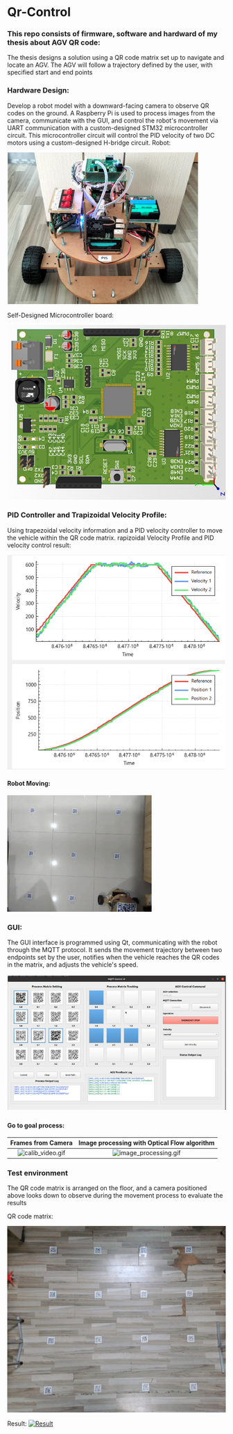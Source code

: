 # Qr-Control

### This repo consists of firmware, software and hardward of my thesis about AGV QR code:
The thesis designs a solution using a QR code matrix set up to navigate and locate an AGV. The AGV will follow a trajectory defined by the user, with specified start and end points

### Hardware Design:
Develop a robot model with a downward-facing camera to observe QR codes on the ground. A Raspberry Pi is used to process images from the camera, communicate with the GUI, and control the robot's movement via UART communication with a custom-designed STM32 microcontroller circuit. This microcontroller circuit will control the PID velocity of two DC motors using a custom-designed H-bridge circuit.
Robot:

![Robot](image/Robot.png)

Self-Designed Microcontroller board:

![Self-Designed Microcontroller board](image/Board.png)

### PID Controller and Trapizoidal Velocity Profile:
Using trapezoidal velocity information and a PID velocity controller to move the vehicle within the QR code matrix.
rapizoidal Velocity Profile and PID velocity control result:

![Trapizoidal Velocity Profile](image/TVF.png)

#### Robot Moving:

![Robot_Moving](video/Robot_Moving.gif)
### GUI:
The GUI interface is programmed using Qt, communicating with the robot through the MQTT protocol. It sends the movement trajectory between two endpoints set by the user, notifies when the vehicle reaches the QR codes in the matrix, and adjusts the vehicle's speed.


![GUI](image/GUI.png)

#### Go to goal process: 
Frames from Camera             |  Image processing with Optical Flow algorithm
:-------------------------:|:-------------------------:
![calib_video.gif](video%2Fcalib_video.gif)  | ![image_processing.gif](video%2Fimage_processing.gif)

### Test environment 
The QR code matrix is arranged on the floor, and a camera positioned above looks down to observe during the movement process to evaluate the results

QR code matrix:

![Test environment](image/Test_environment.png)

Result: [![Result](https://img.youtube.com/vi/Og9lnYisi18&list=PLiomqXJMBwLjaPSaCo-AB2hMpSG3AKzQ9/16.jpg)](https://www.youtube.com/watch?v=Og9lnYisi18&list=PLiomqXJMBwLjaPSaCo-AB2hMpSG3AKzQ9&index=8)
